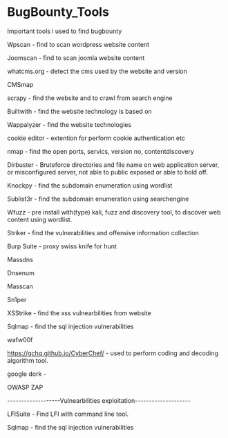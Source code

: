 # BugBounty_Tools
Important tools i used to find bugbounty




Wpscan - find to scan wordpress website content

Joomscan - find to scan joomla website content

whatcms.org - detect the  cms used by the website and version 

CMSmap 

scrapy - find the website and to crawl from search engine

Builtwith  - find the website technology is based on 

Wappalyzer - find the website technologies 

cookie editor - extention for perform cookie authentication etc

nmap - find the open ports, servics, version no, contentdiscovery 

Dirbuster - Bruteforce directories and file name on web application server, or misconfigured server, not able to public exposed or able to hold off.  

Knockpy - find the subdomain enumeration using wordlist 

Sublist3r - find the subdomain enumeration using searchengine

Wfuzz - pre install with(type) kali, fuzz and discovery tool, to discover web content using wordlist. 

Striker - find the vulnerabilities and offensive information collection 

Burp Suite - proxy swiss knife for hunt 

Massdns

Dnsenum

Masscan

Sn1per

XSStrike - find the xss vulnearbilities from website

Sqlmap - find the sql injection vulnerabilities 

wafw00f

https://gchq.github.io/CyberChef/  - used to perform coding and decoding algorithm tool. 

google dork - 

OWASP ZAP

-------------------Vulnearbilities exploitation-------------------- 

LFISuite - Find LFI with command line tool. 

Sqlmap - find the sql injection vulnerabilities
